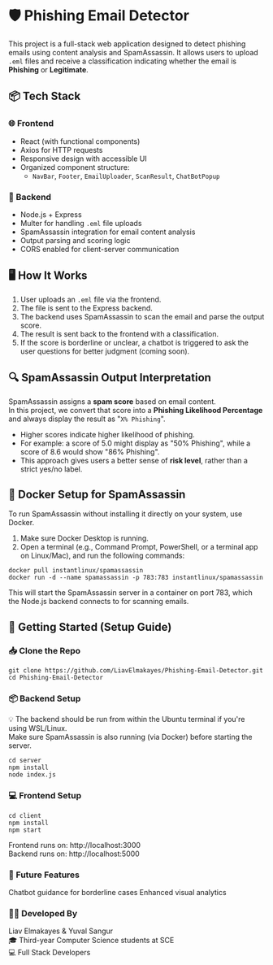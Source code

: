 # 🛡️ Phishing Email Detector

This project is a full-stack web application designed to detect phishing emails using content analysis and SpamAssassin. It allows users to upload `.eml` files and receive a classification indicating whether the email is **Phishing** or **Legitimate**.

## 📦 Tech Stack

### 🌐 Frontend
- React (with functional components)
- Axios for HTTP requests
- Responsive design with accessible UI
- Organized component structure:
  - `NavBar`, `Footer`, `EmailUploader`, `ScanResult`, `ChatBotPopup`

### 🧠 Backend
- Node.js + Express
- Multer for handling `.eml` file uploads
- SpamAssassin integration for email content analysis
- Output parsing and scoring logic
- CORS enabled for client-server communication

## 🖥️ How It Works

1. User uploads an `.eml` file via the frontend.
2. The file is sent to the Express backend.
3. The backend uses SpamAssassin to scan the email and parse the output score.
4. The result is sent back to the frontend with a classification.
5. If the score is borderline or unclear, a chatbot is triggered to ask the user questions for better judgment (coming soon).

## 🔍 SpamAssassin Output Interpretation
SpamAssassin assigns a **spam score** based on email content.  
In this project, we convert that score into a **Phishing Likelihood Percentage** and always display the result as "`X% Phishing`".  

- Higher scores indicate higher likelihood of phishing.
- For example: a score of 5.0 might display as "50% Phishing", while a score of 8.6 would show "86% Phishing".
- This approach gives users a better sense of **risk level**, rather than a strict yes/no label.


## 🐳 Docker Setup for SpamAssassin

To run SpamAssassin without installing it directly on your system, use Docker.
1. Make sure Docker Desktop is running.
2. Open a terminal (e.g., Command Prompt, PowerShell, or a terminal app on Linux/Mac), and run the following commands:
```
docker pull instantlinux/spamassassin
docker run -d --name spamassassin -p 783:783 instantlinux/spamassassin
```
This will start the SpamAssassin server in a container on port 783, which the Node.js backend connects to for scanning emails.

## 🚀 Getting Started (Setup Guide)

### 📥 Clone the Repo
```
git clone https://github.com/LiavElmakayes/Phishing-Email-Detector.git
cd Phishing-Email-Detector
```
### 📦 Backend Setup
💡 The backend should be run from within the Ubuntu terminal if you're using WSL/Linux.  
Make sure SpamAssassin is also running (via Docker) before starting the server.
```
cd server
npm install 
node index.js
```

### 💻 Frontend Setup
```
cd client
npm install
npm start
```

Frontend runs on: http://localhost:3000  
Backend runs on: http://localhost:5000

### 💬 Future Features
Chatbot guidance for borderline cases
Enhanced visual analytics

### 🧑‍💻 Developed By  
Liav Elmakayes & Yuval Sangur  
🎓 Third-year Computer Science students at SCE  
💻 Full Stack Developers  

